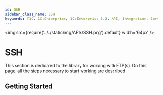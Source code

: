 ```yaml
---
id: SSH
sidebar_class_name: SSH
keywords: [1C, 1C:Enterprise, 1C:Enterprise 8.3, API, Integration, Services, Data Exchange, OneScript, CLI, SSH]
---
```


<img src={require('../../static/img/APIs/SSH.png').default} width='64px' />

# SSH

This section is dedicated to the library for working with FTP(s). On this page, all the steps necessary to start working are described

## Getting Started
